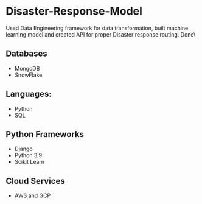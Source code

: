 # Disaster-Response-Model
Used Data Engineering framework for data transformation, built machine learning model and created API for proper Disaster response routing. Done\

## Databases
- MongoDB
- SnowFlake

## Languages:
- Python
- SQL

## Python Frameworks
- Django
- Python 3.9
- Scikit Learn  

## Cloud Services
- AWS and GCP


